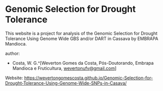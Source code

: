 # Genomic Selection for Drought Tolerance

This website is a project for analysis of the Genomic Selection for Drought Tolerance Using Genome Wide GBS and/or DART in Cassava by EMBRAPA Mandioca.

author: 
  - Costa, W. G.^[Weverton Gomes da Costa, Pós-Doutorando, Embrapa Mandioca e Fruticultura, wevertonufv@gmail.com]
  
Website:
https://wevertongomescosta.github.io/Genomic-Selection-for-Drought-Tolerance-Using-Genome-Wide-SNPs-in-Casava/
